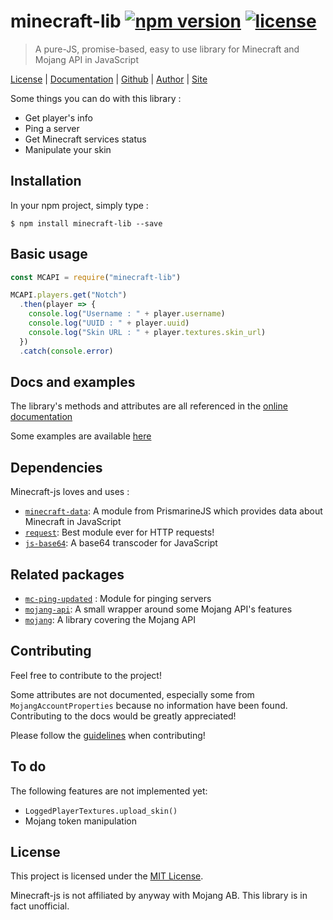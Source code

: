 # minecraft-lib [![npm version][img-version]][link-npm-package] [![license][img-license]][link-license]

> A pure-JS, promise-based, easy to use library for Minecraft and Mojang API in JavaScript

[License][link-license] |
[Documentation][link-docs] |
[Github][link-repo] |
[Author][link-author] |
[Site][link-site]


Some things you can do with this library :
- Get player's info
- Ping a server
- Get Minecraft services status
- Manipulate your skin

## Installation

In your npm project, simply type :

```shell
$ npm install minecraft-lib --save
```

## Basic usage

```js
const MCAPI = require("minecraft-lib")

MCAPI.players.get("Notch")
  .then(player => {
    console.log("Username : " + player.username)
    console.log("UUID : " + player.uuid)
    console.log("Skin URL : " + player.textures.skin_url)
  })
  .catch(console.error)
```

## Docs and examples

The library's methods and attributes are all referenced in the [online documentation][link-docs]

Some examples are available [here][link-examples]

## Dependencies

Minecraft-js loves and uses :
- [`minecraft-data`][link-minecraft-data]: A module from PrismarineJS which provides data about Minecraft in JavaScript
- [`request`][link-request]: Best module ever for HTTP requests!
- [`js-base64`][link-base64]: A base64 transcoder for JavaScript

## Related packages
- [`mc-ping-updated`][link-mc-ping] : Module for pinging servers
- [`mojang-api`][link-mojang-api]: A small wrapper around some Mojang API's features
- [`mojang`][link-node-mojang]: A library covering the Mojang API

## Contributing

Feel free to contribute to the project!

Some attributes are not documented, especially some from `MojangAccountProperties` because no information have been found. Contributing to the docs would be greatly appreciated!

Please follow the [guidelines][link-contrib] when contributing!

## To do

The following features are not implemented yet:

- `LoggedPlayerTextures.upload_skin()`
- Mojang token manipulation

## License

This project is licensed under the [MIT License][link-license].

Minecraft-js is not affiliated by anyway with Mojang AB. This library is in fact unofficial.






<!-- The links! -->
[link-docs]: https://github.com/TheEmrio/minecraft-js/blob/master/docs
[link-examples]: https://github.com/TheEmrio/minecraft-js/tree/master/examples
[link-license]: https://github.com/TheEmrio/minecraft-js/blob/master/LICENSE
[link-contrib]: https://github.com/TheEmrio/minecraft-js/blob/master/CONTRIBUTING.md
[link-repo]: https://github.com/TheEmrio/minecraft-js
[link-author]: https://github.com/TheEmrio
[link-site]: https://emrio.fr
[link-npm-package]: https://www.npmjs.com/package/minecraft-lib

[link-minecraft-data]: https://github.com/PrismarineJS/node-minecraft-data
[link-request]: https://github.com/request/request
[link-base64]: https://github.com/dankogai/js-base64
[link-mc-ping]: https://github.com/Cryptkeeper/mc-ping-updated
[link-mojang-api]: https://github.com/minecrafter/mojang-api
[link-node-mojang]: https://github.com/maccelerated/node-mojang

[img-version]: https://img.shields.io/npm/v/minecraft-lib.svg
[img-license]: https://img.shields.io/npm/l/minecraft-lib.svg
